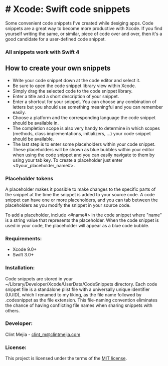 # # Xcode: Swift code snippets

Some convenient code snippets I've created while desiging apps. Code snippets are a great way to become more productive with Xcode. 
If you find yourself writing the same, or similar, piece of code over and over, then it's a good candidate for a user-defined code snippet.   

### All snippets work with **Swift 4** 

## How to create your own snippets

* Write your code snippet down at the code editor and select it.
* Be sure to open the code snippet library view within Xcode.
* Simply drag the selected code to the code snippet library.
* Enter a title and a short description of your snippet.
* Enter a shortcut for your snippet. You can choose any combination of letters but you should use something meaningful and you can remember easily.
* Choose a platform and the corresponding language the code snippet should be available in.
* The completion scope is also very handy to determine in which scopes (methods, class implementations, initializers, …) your code snippet should be available.
* The last step is to enter some placeholders within your code snippet. These placeholders will be shown as blue bubbles within your editor when using the code snippet and you can easily navigate to them by using your tab key. To create a placeholder just enter <#your_placeholder_name#>.

### Placeholder tokens
A placeholder makes it possible to make changes to the specific parts of the snippet at the time the snippet is added to your source code. A code snippet can have one or more placeholders, and you can tab between the placeholders as you modify the snippet in your source code.

To add a placeholder, include <#name#> in the code snippet where "name" is a string value that represents the placeholder. When the code snippet is used in your code, the placeholder will appear as a blue code bubble.

### Requirements:

* Xcode 9.0+
* Swift 3.0+

### Installation:
Code snippets are stored in your ~/Library/Developer/Xcode/UserData/CodeSnippets directory. 
Each code snippet file is a standalone plist file with a universally unique identifier (UUID), which I renamed to my liking, as the file name followed by .codesnippet as the file extension. 
This file-naming convention eliminates the chance of having conflicting file names when sharing snippets with others.

### Developer:

Clint Mejia - [clint_m@clintmejia.com](clint_m@clintmejia.com)


### License:

This project is licensed under the terms of the [MIT license](https://opensource.org/licenses/MIT).
